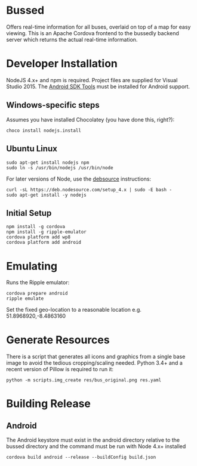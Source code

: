 ﻿# Bussed

Offers real-time information for all buses, overlaid on top of a map for easy
viewing.
This is an Apache Cordova frontend to the bussedly backend server which returns
the actual real-time information.

# Developer Installation

NodeJS 4.x+ and npm is required. Project files are supplied for Visual Studio 2015.
The [Android SDK Tools](http://developer.android.com/sdk/installing/index.html?pkg=tools)
must be installed for Android support.

## Windows-specific steps

Assumes you have installed Chocolatey (you have done this, right?):

    choco install nodejs.install

## Ubuntu Linux

    sudo apt-get install nodejs npm
    sudo ln -s /usr/bin/nodejs /usr/bin/node
   
For later versions of Node, use the [debsource](https://github.com/nodesource/distributions)
instructions:

    curl -sL https://deb.nodesource.com/setup_4.x | sudo -E bash -
    sudo apt-get install -y nodejs

## Initial Setup

    npm install -g cordova
    npm install -g ripple-emulator
    cordova platform add wp8
    cordova platform add android

# Emulating

Runs the Ripple emulator: 

    cordova prepare android
    ripple emulate

Set the fixed geo-location to a reasonable location e.g. 51.8968920,-8.4863160

# Generate Resources

There is a script that generates all icons and graphics from a single base image
to avoid the tedious cropping/scaling needed. Python 3.4+ and a recent
version of Pillow is required to run it: 

    python -m scripts.img_create res/bus_original.png res.yaml

# Building Release

## Android

The Android keystore must exist in the android directory relative to the bussed
directory and the command must be run with Node 4.x+ installed

    cordova build android --release --buildConfig build.json

